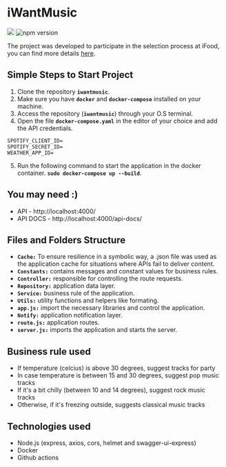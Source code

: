 # iWantMusic

![](https://github.com/JeffersonGibin/iWantMusic/workflows/iWantMusic/badge.svg)
![npm version](https://img.shields.io/npm/v/npm?label=npm%20version)

The project was developed to participate in the selection process at iFood, you can find more details [here](https://github.com/ifood/ifood-backend-advanced-test).

## Simple Steps to Start Project
1. Clone the repository **`iwantmusic`**.
2. Make sure you have **`docker`** and **`docker-compose`** installed on your machine.
3. Access the repository (**`iwantmusic`**) through your O.S terminal.
4. Open the file **`docker-compose.yaml`** in the editor of your choice and add the API credentials.

```shell
SPOTIFY_CLIENT_ID=
SPOTIFY_SECRET_ID=
WEATHER_APP_ID=
```
5. Run the following command to start the application in the docker container. **`sudo docker-compose up --build`**.

## You may need :)

* API - http://localhost:4000/
* API DOCS - http://localhost:4000/api-docs/

## Files and Folders Structure

* **`Cache:`**  To ensure resilience in a symbolic way, a .json file was used as the application cache for situations where APIs fail to deliver content.
* **`Constants:`** contains messages and constant values for business rules.
* **`Controller:`** responsible for controlling the route requests.
* **`Repository:`** application data layer.
* **`Service:`** business rule of the application.
* **`Utils:`**  utility functions and helpers like formating.
* **`app.js:`** import the necessary libraries and control the application.
* **`Notify:`** application notification layer.
* **`route.js:`** application routes.
* **`server.js:`** imports the application and starts the server.

## Business rule used

* If temperature (celcius) is above 30 degrees, suggest tracks for party
* In case temperature is between 15 and 30 degrees, suggest pop music tracks
* If it's a bit chilly (between 10 and 14 degrees), suggest rock music tracks
* Otherwise, if it's freezing outside, suggests classical music tracks


## Technologies used

- Node.js (express, axios, cors, helmet and swagger-ui-express)
- Docker
- Github actions
